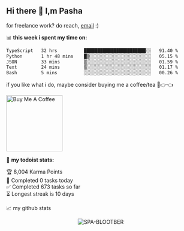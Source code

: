 ## Hi there 👋 I,m Pasha

for freelance work? do reach, [email](mailto:pashasob2009@gmail.com) :)

📊 **this week i spent my time on:**
<!--START_SECTION:waka-->

```txt
TypeScript   32 hrs          ███████████████████████░░   91.40 %
Python       1 hr 48 mins    █▒░░░░░░░░░░░░░░░░░░░░░░░   05.15 %
JSON         33 mins         ▒░░░░░░░░░░░░░░░░░░░░░░░░   01.59 %
Text         24 mins         ▒░░░░░░░░░░░░░░░░░░░░░░░░   01.17 %
Bash         5 mins          ░░░░░░░░░░░░░░░░░░░░░░░░░   00.26 %
```

<!--END_SECTION:waka-->

if you like what i do, maybe consider buying me a coffee/tea 🥺👉👈

<a href="https://www.buymeacoffee.com/SPA-BLOOTBER" target="_blank"><img src="https://cdn.buymeacoffee.com/buttons/v2/default-red.png" alt="Buy Me A Coffee" width="150" ></a>

🚧 **my todoist stats:**
<!-- TODO-IST:START -->
🏆  8,004 Karma Points           
🌸  Completed 0 tasks today           
✅  Completed 673 tasks so far           
⏳  Longest streak is 10 days
<!-- TODO-IST:END -->


📈 my github stats

<p align="center"> <img src="https://github-readme-stats.vercel.app/api?username=SPA-BLOOTBER&show_icons=true&theme=gotham" alt="SPA-BLOOTBER" />




